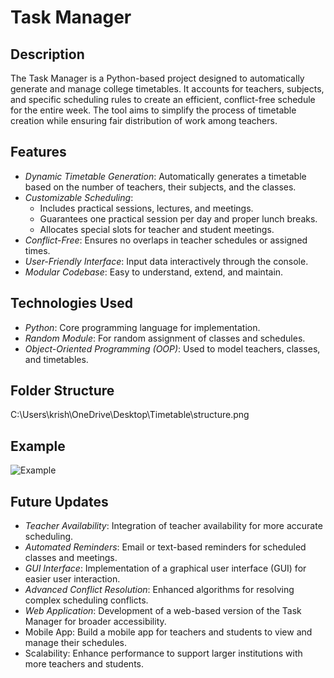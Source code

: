 # Task Manager

## Description

The Task Manager is a Python-based project designed to automatically generate and manage college timetables. It accounts for teachers, subjects, and specific scheduling rules to create an efficient, conflict-free schedule for the entire week. The tool aims to simplify the process of timetable creation while ensuring fair distribution of work among teachers.

## Features

- *Dynamic Timetable Generation*: Automatically generates a timetable based on the number of teachers, their subjects, and the classes.
- *Customizable Scheduling*:
  - Includes practical sessions, lectures, and meetings.
  - Guarantees one practical session per day and proper lunch breaks.
  - Allocates special slots for teacher and student meetings.
- *Conflict-Free*: Ensures no overlaps in teacher schedules or assigned times.
- *User-Friendly Interface*: Input data interactively through the console.
- *Modular Codebase*: Easy to understand, extend, and maintain.

## Technologies Used

- *Python*: Core programming language for implementation.
- *Random Module*: For random assignment of classes and schedules.
- *Object-Oriented Programming (OOP)*: Used to model teachers, classes, and timetables.

## Folder Structure
C:\Users\krish\OneDrive\Desktop\Timetable\structure.png

## Example
![Example](file:///C:/Users/krish/OneDrive/Desktop/Timetable/img/Output.png)


## Future Updates
- *Teacher Availability*: Integration of teacher availability for more accurate scheduling.
- *Automated Reminders*: Email or text-based reminders for scheduled classes and meetings.
- *GUI Interface*: Implementation of a graphical user interface (GUI) for easier user interaction.
- *Advanced Conflict Resolution*: Enhanced algorithms for resolving complex scheduling conflicts.
- *Web Application*: Development of a web-based version of the Task Manager for broader accessibility.
- Mobile App: Build a mobile app for teachers and students to view and manage their schedules.
- Scalability: Enhance performance to support larger institutions with more teachers and students.


